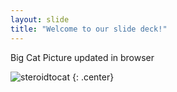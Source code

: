 ```yaml
---
layout: slide
title: "Welcome to our slide deck!"
---
```


Big Cat Picture updated in browser

![steroidtocat](https://octodex.github.com/images/steroidtocat.png)
{: .center}
